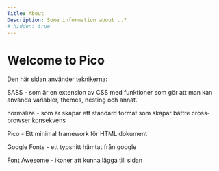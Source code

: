 ```yaml
---
Title: About
Description: Some information about ..?
# hidden: true
---
```


Welcome to Pico
==========================

Den här sidan använder teknikerna:

SASS - som är en extension av CSS med funktioner som gör att man kan använda variabler, themes, nesting och annat.

normalize - som är skapar ett standard format som skapar bättre cross-browser konsekvens

Pico - Ett minimal framework för HTML dokument

Google Fonts - ett typsnitt hämtat från google

Font Awesome - ikoner att kunna lägga till sidan

